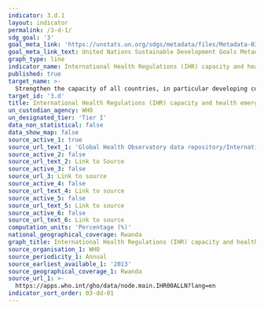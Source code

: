 ```yaml
---
indicator: 3.d.1
layout: indicator
permalink: /3-d-1/
sdg_goal: '3'
goal_meta_link: 'https://unstats.un.org/sdgs/metadata/files/Metadata-03-0D-01.pdf'
goal_meta_link_text: United Nations Sustainable Development Goals Metadata (pdf 865kB)
graph_type: line
indicator_name: International Health Regulations (IHR) capacity and health emergency preparedness
published: true
target_name: >-
  Strengthen the capacity of all countries, in particular developing countries, for early warning, risk reduction and management of national and global health risks
target_id: '3.d'
title: International Health Regulations (IHR) capacity and health emergency preparedness
un_custodian_agency: WHO
un_designated_tier: 'Tier I'
data_non_statistical: false
data_show_map: false
source_active_1: true
source_url_text_1: 'Global Health Observatory data repository/International Health Regulations (2005) monitoring framework/All capacities Data by country'
source_active_2: false
source_url_text_2: Link to Source
source_active_3: false
source_url_3: Link to source
source_active_4: false
source_url_text_4: Link to source
source_active_5: false
source_url_text_5: Link to source
source_active_6: false
source_url_text_6: Link to source
computation_units: 'Percentage (%)'
national_geographical_coverage: Rwanda
graph_title: International Health Regulations (IHR) capacity and health emergency preparedness
source_organisation_1: WHO
source_periodicity_1: Annual
source_earliest_available_1: '2013'
source_geographical_coverage_1: Rwanda
source_url_1: >-
  https://apps.who.int/gho/data/node.main.IHR00ALLN?lang=en
indicator_sort_order: 03-dd-01
---
```

